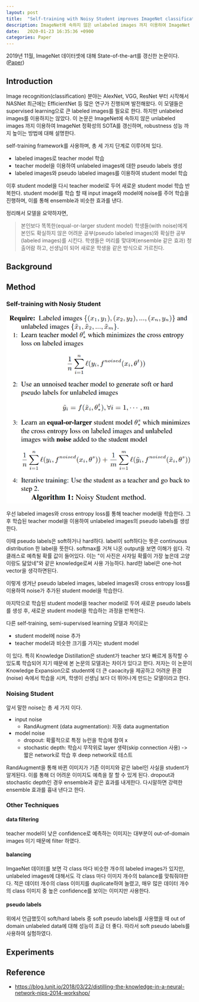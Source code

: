 ```yaml
---
layout: post
title:  "Self-training with Noisy Student improves ImageNet classification"
description: ImageNet에 속하지 않은 unlabeled images 까지 이용하여 ImageNet 정확성의 SOTA를 갱신하며, robustness 성능 까지 높이는 방법에 대해 설명한다.
date:   2020-01-23 16:35:36 +0900
categories: Paper
---
```

2019년 11월, ImageNet 데이터셋에 대해 State-of-the-art를 갱신한 논문이다. ([Paper](https://arxiv.org/pdf/1911.04252.pdf))

## Introduction
Image recognition(classification) 분야는 AlexNet, VGG, ResNet 부터 시작해서 NASNet 최근에는 EfficientNet 등 많은 연구가 진행되며 발전해왔다. 이 모델들은 supervised learning으로 큰 labeled images를 필요로 한다. 하지만 unlabeled images를 이용하지는 않았다. 이 논문은 ImageNet에 속하지 않은 unlabeled images 까지 이용하여 ImageNet 정확성의 SOTA를 갱신하며, robustness 성능 까지 높이는 방법에 대해 설명한다.

self-training framework를 사용하며, 총 세 가지 단계로 이루어져 있다.
- labeled images로 teacher model 학습
- teacher model을 이용하여 unlabeled images에 대한 pseudo labels 생성
- labeled images와 pseudo labeled images를 이용하여 student model 학습

이후 student model을 다시 teacher model로 두어 새로운 student model 학습 반복한다. student model를 학습 할 때 input image와 model에 noise를 주어 학습을 진행하며, 이를 통해 ensemble과 비슷한 효과를 낸다.

정리해서 모델을 요약하자면,
>본인보다 똑똑한(equal-or-larger student model) 학생들(with noise)에게 본인도 확실하지 않은 어려운 공부(pseudo labeled images)와 확실한 공부(labeled images)를 시킨다. 학생들은 머리를 맞대며(ensemble 같은 효과) 청출어람 하고, 선생님이 되어 새로운 학생을 같은 방식으로 가르친다.

## Background


## Method
### Self-training with Nosiy Student
![알고리즘](https://raw.githubusercontent.com/byeongjokim/byeongjokim.github.io/master/assets/images/self_training_noisy_student/algorithm.PNG)

우선 labeled images와 cross entropy loss를 통해 teacher model을 학습한다. 그 후 학습된 teacher model을 이용하여 unlabeled images의 pseudo labels를 생성한다.

이때 pseudo labels은 soft하거나 hard하다. label이 soft하다는 뜻은 continuous distribution 한 label을 뜻한다. softmax를 거쳐 나온 output을 보면 이해가 쉽다. 각 클래스로 예측될 확률 값이 들어있다. 이는 "이 사진은 사자일 확률이 가장 높은데 고양이랑도 닮았네"와 같은 knowledge로써 사용 가능하다. hard한 label은 one-hot vector을 생각하면된다.

이렇게 생겨난 pseudo labeled images, labeled images와 cross entropy loss를 이용하여 noise가 추가된 student model을 학습한다.

마지막으로 학습된 student model을 teacher model로 두어 새로운 pseudo labels를 생성 후, 새로운 student model을 학습하는 과정을 반복한다.

다른 self-training, semi-supervised learning 모델과 차이로는
- student model에 noise 추가
- teacher model과 비슷한 크기를 가지는 student model

이 있다.
특히 Knowledge Distillation은 student가 teacher 보다 빠르게 동작할 수 있도록 학습되어 지기 때문에 본 논문의 모델과는 차이가 있다고 한다. 저자는 이 논문이 Knowledge Expansion으로 student에 더 큰 caoacity을 제공하고 어려운 환경(noise) 속에서 학습을 시켜, 학생이 선생님 보다 더 뛰어나게 만드는 모델이라고 한다.

### Noising Student
앞서 말한 noise는 총 세 가지 이다. 
- input noise
	- RandAugment (data augmentation): 자동 data augmentation
- model noise
	- dropout: 확률적으로 특정 뉴런을 학습에 참여 x
    - stochastic depth: 학습시 무작위로 layer 생략(skip connection 사용) -> 짧은 network로 학습 후 deep network로 테스트

RandAugment을 통해 바뀐 이미지가 기존 이미지와 같은 label인 사실을 student가 알게된다. 이를 통해 더 어려운 이미지도 예측을 잘 할 수 있게 된다. dropout과 stochastic depth인 경우 ensemble과 같은 효과를 내게한다. 다시말하면 강력한 ensemble 효과를 흉내 낸다고 한다.

### Other Techniques
#### data filtering
teacher model이 낮은 confidence로 예측하는 이미지는 대부분이 out-of-domain images 이기 때문에 filter 하였다.

#### balancing
ImgaeNet 데이터를 보면 각 class 마다 비슷한 개수의 labeled images가 있지만, unlabeled images에 대해서도 각 class 마다 이미지 개수의 balance를 맞춰줘야한다. 적은 데이터 개수의 class 이미지를 duplicate하여 늘렸고, 매우 많은 데이터 개수의 class 이미지 중 높은 confidence를 보이는 이미지만 사용한다.

#### pseudo labels
위에서 언급했듯이 soft/hard labels 중 soft pseudo labels를 사용했을 때 out of domain unlabeled data에 대해 성능이 조금 더 좋다. 따라서 soft pseudo labels를 사용하여 실험하였다.

## Experiments

## Reference
- https://blog.lunit.io/2018/03/22/distilling-the-knowledge-in-a-neural-network-nips-2014-workshop/

